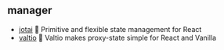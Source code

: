 ## manager

- [jotai](https://github.com/pmndrs/jotai) 👻 Primitive and flexible state management for React
- [valtio](https://github.com/pmndrs/valtio) 💊 Valtio makes proxy-state simple  for React and Vanilla